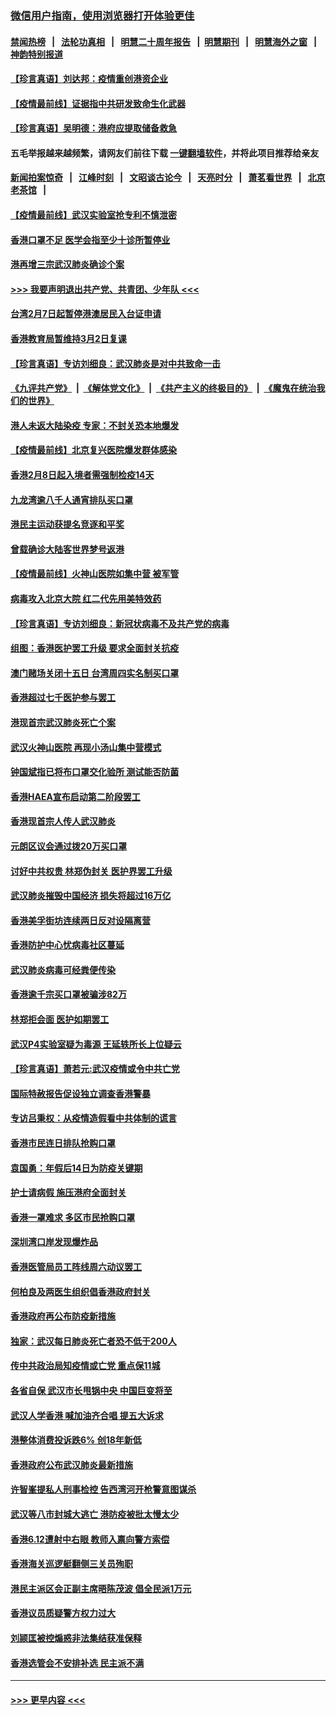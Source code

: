 ### [微信用户指南，使用浏览器打开体验更佳](https://github.com/gfw-breaker/banned-news1/blob/master/indexes/wechat-guide.md?t=0)
#### [禁闻热榜](热点新闻.md?t=0)  &nbsp;&nbsp;|&nbsp;&nbsp; [法轮功真相](https://github.com/gfw-breaker/truth/blob/master/README.md?t=0) &nbsp;&nbsp;|&nbsp;&nbsp; [明慧二十周年报告](https://github.com/gfw-breaker/mh-reports/blob/master/README.md?t=0) &nbsp;&nbsp;|&nbsp;&nbsp;[明慧期刊](https://github.com/gfw-breaker/mh-qikan) &nbsp;&nbsp;|&nbsp;&nbsp; [明慧海外之窗](https://github.com/gfw-breaker/mh-news/blob/master/README.md?t=0) &nbsp;&nbsp;|&nbsp;&nbsp; [神韵特别报道](https://github.com/gfw-breaker/mh-news/blob/master/shenyun.md?t=0)
#### [【珍言真语】刘达邦：疫情重创港资企业](../pages/nsc415/n11854274.md?t=02091502) 
#### [【疫情最前线】证据指中共研发致命生化武器](../pages/nsc415/n11853087.md?t=02091502) 
#### [【珍言真语】吴明德：港府应提取储备救急](../pages/nsc415/n11852734.md?t=02091502) 
#### 五毛举报越来越频繁，请网友们前往下载 [一键翻墙软件](https://github.com/gfw-breaker/ssr-accounts)，并将此项目推荐给亲友
#### [新闻拍案惊奇](https://github.com/gfw-breaker/banned-news1/blob/master/pages/link4.md) &nbsp;&nbsp;|&nbsp;&nbsp; [江峰时刻](https://github.com/gfw-breaker/banned-news1/blob/master/pages/link4.md) &nbsp;&nbsp;|&nbsp;&nbsp; [文昭谈古论今](https://github.com/gfw-breaker/banned-news1/blob/master/pages/link4.md) &nbsp;&nbsp;|&nbsp;&nbsp; [天亮时分](https://github.com/gfw-breaker/banned-news1/blob/master/pages/link4.md) &nbsp;&nbsp;|&nbsp;&nbsp; [萧茗看世界](https://github.com/gfw-breaker/banned-news1/blob/master/pages/link4.md) &nbsp;&nbsp;|&nbsp;&nbsp; [北京老茶馆](https://github.com/gfw-breaker/banned-news1/blob/master/pages/link4.md) &nbsp;&nbsp;|&nbsp;&nbsp; 
#### [【疫情最前线】武汉实验室抢专利不慎泄密](../pages/nsc415/n11850310.md?t=02091502) 
#### [香港口罩不足 医学会指至少十诊所暂停业](../pages/nsc415/n11850301.md?t=02091502) 
#### [港再增三宗武汉肺炎确诊个案](../pages/nsc415/n11850328.md?t=02091502) 
#### [>>> 我要声明退出共产党、共青团、少年队 <<<](https://github.com/begood0513/goodnews/blob/master/quit/letter.md) 
#### [台湾2月7日起暂停港澳居民入台证申请](../pages/nsc415/n11850304.md?t=02091502) 
#### [香港教育局暂维持3月2日复课](../pages/nsc415/n11850260.md?t=02091502) 
#### [【珍言真语】专访刘细良：武汉肺炎是对中共致命一击](../pages/nsc415/n11849934.md?t=02091502) 
#### [《九评共产党》](https://github.com/begood0513/9ping.md/blob/master/README.md) &nbsp;|&nbsp; [《解体党文化》](../../../../jtdwh.md/blob/master/README.md)  &nbsp;|&nbsp; [《共产主义的终极目的》](../../../../gczydzjmd.md/blob/master/README.md) &nbsp;|&nbsp; [《魔鬼在统治我们的世界》](../../../../mgztzwmdsj.md/blob/master/README.md) 
#### [港人未返大陆染疫 专家：不封关恐本地爆发](../pages/nsc415/n11848021.md?t=02091502) 
#### [【疫情最前线】北京复兴医院爆发群体感染](../pages/nsc415/n11847626.md?t=02091502) 
#### [香港2月8日起入境者需强制检疫14天](../pages/nsc415/n11847658.md?t=02091502) 
#### [九龙湾逾八千人通宵排队买口罩](../pages/nsc415/n11847647.md?t=02091502) 
#### [港民主运动获提名竞逐和平奖](../pages/nsc415/n11847633.md?t=02091502) 
#### [曾载确诊大陆客世界梦号返港](../pages/nsc415/n11847608.md?t=02091502) 
#### [【疫情最前线】火神山医院如集中营 被军管](../pages/nsc415/n11847524.md?t=02091502) 
#### [病毒攻入北京大院 红二代先用美特效药](../pages/nsc415/n11847427.md?t=02091502) 
#### [【珍言真语】专访刘细良：新冠状病毒不及共产党的病毒](../pages/nsc415/n11847164.md?t=02091502) 
#### [组图：香港医护罢工升级 要求全面封关抗疫](../pages/nsc415/n11844107.md?t=02091502) 
#### [澳门赌场关闭十五日 台湾周四实名制买口罩](../pages/nsc415/n11845083.md?t=02091502) 
#### [香港超过七千医护参与罢工](../pages/nsc415/n11845051.md?t=02091502) 
#### [港现首宗武汉肺炎死亡个案](../pages/nsc415/n11844998.md?t=02091502) 
#### [武汉火神山医院 再现小汤山集中营模式](../pages/nsc415/n11844763.md?t=02091502) 
#### [钟国斌指已将布口罩交化验所 测试能否防菌](../pages/nsc415/n11842783.md?t=02091502) 
#### [香港HAEA宣布启动第二阶段罢工](../pages/nsc415/n11842723.md?t=02091502) 
#### [香港现首宗人传人武汉肺炎](../pages/nsc415/n11842766.md?t=02091502) 
#### [元朗区议会通过拨20万买口罩](../pages/nsc415/n11842754.md?t=02091502) 
#### [讨好中共权贵 林郑伪封关 医护界罢工升级](../pages/nsc415/n11842359.md?t=02091502) 
#### [武汉肺炎摧毁中国经济 损失将超过16万亿](../pages/nsc415/n11839723.md?t=02091502) 
#### [香港美孚街坊连续两日反对设隔离营](../pages/nsc415/n11839962.md?t=02091502) 
#### [香港防护中心忧病毒社区蔓延](../pages/nsc415/n11839933.md?t=02091502) 
#### [武汉肺炎病毒可经粪便传染](../pages/nsc415/n11839939.md?t=02091502) 
#### [香港逾千宗买口罩被骗涉82万](../pages/nsc415/n11839914.md?t=02091502) 
#### [林郑拒会面 医护如期罢工](../pages/nsc415/n11839892.md?t=02091502) 
#### [武汉P4实验室疑为毒源 王延轶所长上位疑云](../pages/nsc415/n11835543.md?t=02091502) 
#### [【珍言真语】萧若元:武汉疫情或令中共亡党](../pages/nsc415/n11829394.md?t=02091502) 
#### [国际特赦报告促设独立调查香港警暴](../pages/nsc415/n11833845.md?t=02091502) 
#### [专访吕秉权：从疫情造假看中共体制的谎言](../pages/nsc415/n11833813.md?t=02091502) 
#### [香港市民连日排队抢购口罩](../pages/nsc415/n11833794.md?t=02091502) 
#### [袁国勇：年假后14日为防疫关键期](../pages/nsc415/n11831088.md?t=02091502) 
#### [护士请病假 施压港府全面封关](../pages/nsc415/n11831030.md?t=02091502) 
#### [香港一罩难求 多区市民抢购口罩](../pages/nsc415/n11831002.md?t=02091502) 
#### [深圳湾口岸发现爆炸品](../pages/nsc415/n11828802.md?t=02091502) 
#### [香港医管局员工阵线周六动议罢工](../pages/nsc415/n11828762.md?t=02091502) 
#### [何柏良及两医生组织倡香港政府封关](../pages/nsc415/n11828749.md?t=02091502) 
#### [香港政府再公布防疫新措施](../pages/nsc415/n11828716.md?t=02091502) 
#### [独家：武汉每日肺炎死亡者恐不低于200人](../pages/nsc415/n11828240.md?t=02091502) 
#### [传中共政治局知疫情或亡党 重点保11城](../pages/nsc415/n11828145.md?t=02091502) 
#### [各省自保 武汉市长甩锅中央 中国巨变将至](../pages/nsc415/n11828021.md?t=02091502) 
#### [武汉人学香港 喊加油齐合唱 提五大诉求](../pages/nsc415/n11827046.md?t=02091502) 
#### [港整体消费投诉跌6% 创18年新低](../pages/nsc415/n11817280.md?t=02091502) 
#### [香港政府公布武汉肺炎最新措施](../pages/nsc415/n11817152.md?t=02091502) 
#### [许智峯提私人刑事检控 告西湾河开枪警意图谋杀](../pages/nsc415/n11817132.md?t=02091502) 
#### [武汉等八市封城大逃亡 港防疫被批太慢太少](../pages/nsc415/n11817058.md?t=02091502) 
#### [香港6.12遭射中右眼 教师入禀向警方索偿](../pages/nsc415/n11814678.md?t=02091502) 
#### [香港海关巡逻艇翻侧三关员殉职](../pages/nsc415/n11814604.md?t=02091502) 
#### [港民主派区会正副主席晤陈茂波 倡全民派1万元](../pages/nsc415/n11814582.md?t=02091502) 
#### [香港议员质疑警方权力过大](../pages/nsc415/n11814560.md?t=02091502) 
#### [刘颕匡被控煽惑非法集结获准保释](../pages/nsc415/n11811727.md?t=02091502) 
#### [香港选管会不安排补选 民主派不满](../pages/nsc415/n11811691.md?t=02091502) 

----
#### [ >>> 更早内容 <<< ](../indexes/nsc415-earlier.md)
